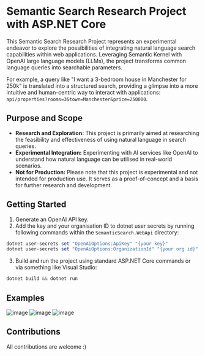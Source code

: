 # Semantic Search Research Project with ASP.NET Core

This Semantic Search Research Project represents an experimental endeavor to explore the possibilities of integrating natural language search capabilities within web applications. Leveraging Semantic Kernel with OpenAI large language models (LLMs), the project transforms common language queries into searchable parameters.

For example, a query like "I want a 3-bedroom house in Manchester for 250k" is translated into a structured search, providing a glimpse into a more intuitive and human-centric way to interact with applications: `api/properties?rooms=3&town=Manchester&price=250000`.

## Purpose and Scope

- **Research and Exploration:** This project is primarily aimed at researching the feasibility and effectiveness of using natural language in search queries.
- **Experimental Integration:** Experimenting with AI services like OpenAI to understand how natural language can be utilised in real-world scenarios.
- **Not for Production:** Please note that this project is experimental and not intended for production use. It serves as a proof-of-concept and a basis for further research and development.

## Getting Started

1. Generate an OpenAI API key. 
2. Add the key and your organisation ID to dotnet user secrets by running following commands within the `SemanticSearch.WebApi` directory:
```ps1
dotnet user-secrets set "OpenAiOptions:ApiKey" "{your key}"
dotnet user-secrets set "OpenAiOptions:OrganizationId" "{your org id}"
```
3. Build and run the project using standard ASP.NET Core commands or via something like Visual Studio:
```ps1
dotnet build && dotnet run
```

## Examples

![image](https://github.com/MickMelon/SemanticSearch/assets/21023513/64d1e0be-ebd9-4b4e-a68a-e6af8ac63611)
![image](https://github.com/MickMelon/SemanticSearch/assets/21023513/62cd5b90-0525-4f45-a3a1-98779859ba06)
![image](https://github.com/MickMelon/SemanticSearch/assets/21023513/685e9f3b-c882-4550-a514-e91899b5e930)


## Contributions

All contributions are welcome :) 
